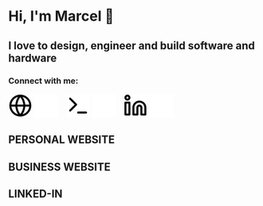 # Hi, I'm Marcel 👋 

## I love to design, engineer and build software and hardware


### Connect with me:

[![website](./img/globe-light.svg)](http://marcelochsendorf.com#gh-light-mode-only)
[![website](./img/globe-dark.svg)](http://marcelochsendorf.com#gh-dark-mode-only)
&nbsp;&nbsp;
[![company](./img/terminal-light.svg)](https://prodevmo.com#gh-light-mode-only)
[![company](./img/terminal-dark.svg)](https://prodevmo.com/index#gh-dark-mode-only)
&nbsp;&nbsp;
[![company](./img/linkedin-light.svg)](https://www.linkedin.com/in/marcel-ochsendorf-82355aa8/#gh-light-mode-only)
[![company](./img/linkedin-dark.svg)](https://www.linkedin.com/in/marcel-ochsendorf-82355aa8/#gh-dark-mode-only)
&nbsp;&nbsp;


## PERSONAL WEBSITE
[website]: http://marcelochsendorf.com



## BUSINESS WEBSITE
[company]: https://prodevmo.com/index

## LINKED-IN
[IN]: https://www.linkedin.com/in/marcel-ochsendorf-82355aa8/
